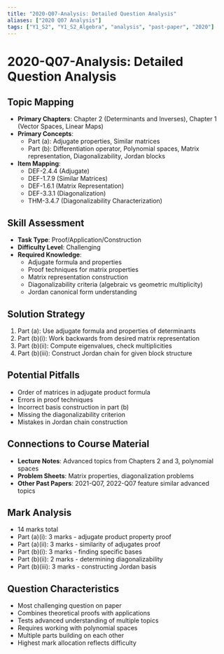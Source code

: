 ```yaml
---
title: "2020-Q07-Analysis: Detailed Question Analysis"
aliases: ["2020 Q07 Analysis"]
tags: ["Y1_S2", "Y1_S2_Algebra", "analysis", "past-paper", "2020"]
---
```


# 2020-Q07-Analysis: Detailed Question Analysis

## Topic Mapping
- **Primary Chapters**: Chapter 2 (Determinants and Inverses), Chapter 1 (Vector Spaces, Linear Maps)
- **Primary Concepts**: 
  - Part (a): Adjugate properties, Similar matrices
  - Part (b): Differentiation operator, Polynomial spaces, Matrix representation, Diagonalizability, Jordan blocks
- **Item Mapping**: 
  - DEF-2.4.4 (Adjugate)
  - DEF-1.7.9 (Similar Matrices)
  - DEF-1.6.1 (Matrix Representation)
  - DEF-3.3.1 (Diagonalization)
  - THM-3.4.7 (Diagonalizability Characterization)

## Skill Assessment
- **Task Type**: Proof/Application/Construction
- **Difficulty Level**: Challenging
- **Required Knowledge**: 
  - Adjugate formula and properties
  - Proof techniques for matrix properties
  - Matrix representation construction
  - Diagonalizability criteria (algebraic vs geometric multiplicity)
  - Jordan canonical form understanding

## Solution Strategy
1. Part (a): Use adjugate formula and properties of determinants
2. Part (b)(i): Work backwards from desired matrix representation
3. Part (b)(ii): Compute eigenvalues, check multiplicities
4. Part (b)(iii): Construct Jordan chain for given block structure

## Potential Pitfalls
- Order of matrices in adjugate product formula
- Errors in proof techniques
- Incorrect basis construction in part (b)
- Missing the diagonalizability criterion
- Mistakes in Jordan chain construction

## Connections to Course Material
- **Lecture Notes**: Advanced topics from Chapters 2 and 3, polynomial spaces
- **Problem Sheets**: Matrix properties, diagonalization problems
- **Other Past Papers**: 2021-Q07, 2022-Q07 feature similar advanced topics

## Mark Analysis
- 14 marks total
- Part (a)(i): 3 marks - adjugate product property proof
- Part (a)(ii): 3 marks - similarity of adjugates proof
- Part (b)(i): 3 marks - finding specific bases
- Part (b)(ii): 2 marks - determining diagonalizability
- Part (b)(iii): 3 marks - constructing Jordan basis

## Question Characteristics
- Most challenging question on paper
- Combines theoretical proofs with applications
- Tests advanced understanding of multiple topics
- Requires working with polynomial spaces
- Multiple parts building on each other
- Highest mark allocation reflects difficulty
